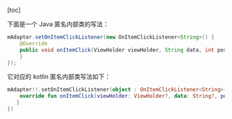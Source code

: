 [toc]

下面是一个 Java 匿名内部类的写法：

```java
mAdapter.setOnItemClickListener(new OnItemClickListener<String>() {
    @Override
    public void onItemClick(ViewHolder viewHolder, String data, int position){
    }
});
```

它对应的 kotlin 匿名内部类写法如下：

```kotlin
mAdapter!!.setOnItemClickListener(object : OnItemClickListener<String>{
    override fun onItemClick(viewHolder: ViewHolder?, data: String?, position: Int){
   }
})
```

